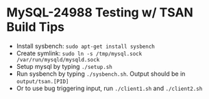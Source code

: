 # MySQL-24988 Testing w/ TSAN Build Tips
 * Install sysbench: `sudo apt-get install sysbench`
 * Create symlink: `sudo ln -s /tmp/mysql.sock /var/run/mysqld/mysqld.sock`
 * Setup mysql by typing `./setup.sh`
 * Run sysbench by typing `./sysbench.sh`.  Output should be in `output/tsan.[PID]`
 * Or to use bug triggering input, run `./client1.sh` and `./client2.sh`

